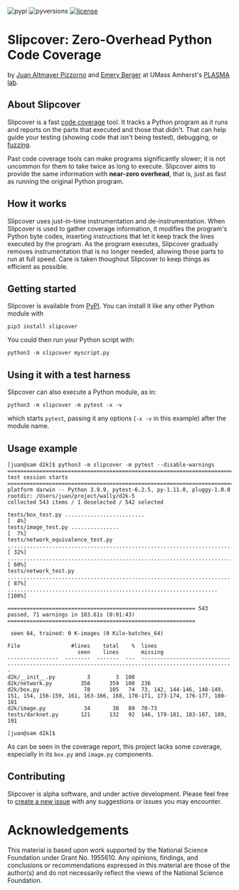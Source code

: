 ![pypi](https://img.shields.io/pypi/v/slipcover)
![pyversions](https://img.shields.io/pypi/pyversions/slipcover)
[![license](https://img.shields.io/pypi/l/slipcover)](LICENSE)

# Slipcover: Zero-Overhead Python Code Coverage
by [Juan Altmayer Pizzorno](https://www.linkedin.com/in/juan-altmayer-pizzorno/) and [Emery Berger](https://emeryberger.com)
at UMass Amherst's [PLASMA lab](https://plasma-umass.org/).

## About Slipcover
Slipcover is a fast [code coverage](https://en.wikipedia.org/wiki/Code_coverage) tool.
It tracks a Python program as it runs and reports on the parts that executed and
those that didn't.
That can help guide your testing (showing code that isn't being tested), debugging,
or [fuzzing](https://en.wikipedia.org/wiki/Fuzzing).

Past code coverage tools can make programs significantly slower;
it is not uncommon for them to take twice as long to execute.
Slipcover aims to provide the same information with **near-zero overhead**, that is, 
just as fast as running the original Python program.

## How it works
Slipcover uses just-in-time instrumentation and de-instrumentation.
When Slipcover is used to gather coverage information, it modifies the program's Python byte codes,
inserting instructions that let it keep track the lines executed by the program.
As the program executes, Slipcover gradually removes instrumentation that
is no longer needed, allowing those parts to run at full speed.
Care is taken thoughout Slipcover to keep things as efficient as possible.

## Getting started
Slipcover is available from [PyPI](https://pypi.org/project/slipcover).
You can install it like any other Python module with
```console
pip3 install slipcover
```

You could then run your Python script with:
```console
python3 -m slipcover myscript.py
```

## Using it with a test harness
Slipcover can also execute a Python module, as in:
```console
python3 -m slipcover -m pytest -x -v
```
which starts `pytest`, passing it any options (`-x -v` in this example)
after the module name.

## Usage example
```console
[juan@sam d2k]$ python3 -m slipcover -m pytest --disable-warnings
============================================================================== test session starts ===============================================================================
platform darwin -- Python 3.9.9, pytest-6.2.5, py-1.11.0, pluggy-1.0.0
rootdir: /Users/juan/project/wally/d2k-5
collected 543 items / 1 deselected / 542 selected                                                                                                                                

tests/box_test.py .........................                                                                                                                                [  4%]
tests/image_test.py ...............                                                                                                                                        [  7%]
tests/network_equivalence_test.py ........................................................................................................................................ [ 32%]
........................................................................................................................................................                   [ 60%]
tests/network_test.py .................................................................................................................................................... [ 87%]
..................................................................                                                                                                         [100%]

=========================================================== 543 passed, 71 warnings in 103.61s (0:01:43) ===========================================================

 seen 64, trained: 0 K-images (0 Kilo-batches_64) 

File                #lines    total    %  lines
                      seen    lines       missing
----------------  --------  -------  ---  ---------------------------------------------------------------------------------------------------
d2k/__init__.py          3        3  100
d2k/network.py         358      359  100  236
d2k/box.py              78      105   74  73, 142, 144-146, 148-149, 151, 154, 156-159, 161, 163-166, 168, 170-171, 173-174, 176-177, 180-181
d2k/image.py            34       38   89  70-73
tests/darknet.py       121      132   92  146, 179-181, 183-187, 189, 191

[juan@sam d2k]$
```
As can be seen in the coverage report, this project lacks some coverage, especially in
its `box.py` and `image.py` components.

## Contributing
Slipcover is alpha software, and under active development.
Please feel free to [create a new issue](https://github.com/jaltmayerpizzorno/slipcover/issues/new)
with any suggestions or issues you may encounter.

# Acknowledgements
This material is based upon work supported by the National Science
Foundation under Grant No. 1955610. Any opinions, findings, and
conclusions or recommendations expressed in this material are those of
the author(s) and do not necessarily reflect the views of the National
Science Foundation.

